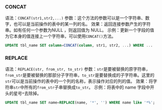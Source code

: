 ### CONCAT
语法：`CONCAT(str1,str2,...)`
参数：这个方法的参数可以是一个字符串、数字，也可以是当前操作的表中的某一列的名。 
效果：返回连接参数产生的字符串。如有任何一个参数为NULL ，则返回值为 NULL。
示例：更新一个字段的值为它本身的值连接上一个字符串，可以使用`CONCAT()`方法。

```sql
UPDATE tbl_name SET column=CONCAT(column, str1, str2, ...) WHERE ...
```

### REPLACE
语法：`REPLACE(str, from_str, to_str)`
参数：`str`是要被替换的原字符串，`from_str`是要被替换的那部分子字符串，`to_str`是要替换成的子字符串。这里的`str`可以是当前操作的表中的一个列的名称，表示操作对应的列的值。
效果：将字符串`str`中所有的`from_str`子串替换成`to_str`。
示例：将表中的 name 字段中开头的星号`*`去除掉。

```sql
UPDATE tbl_name SET name=REPLACE(name, '*', '') WHERE name like '*%';
```



